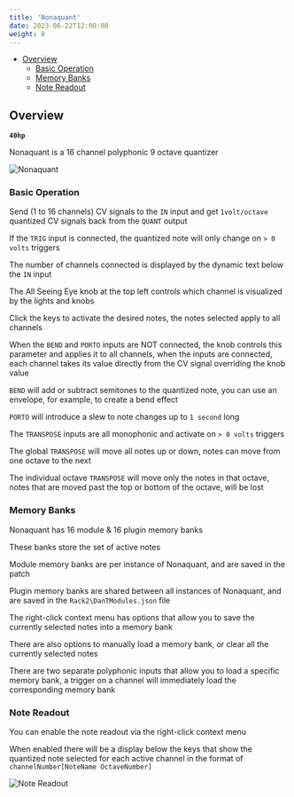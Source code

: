 ```yaml
---
title: 'Nonaquant'
date: 2023-06-22T12:00:00
weight: 8
---
```


- [Overview](#overview)
  - [Basic Operation](#basic-operation)
  - [Memory Banks](#memory-banks)
  - [Note Readout](#note-readout)

## Overview

**`40hp`**

Nonaquant is a 16 channel polyphonic 9 octave quantizer

![Nonaquant](/images/nonaquant.png)

### Basic Operation

Send (1 to 16 channels) CV signals to the `IN` input and get `1volt/octave` quantized CV signals
back from the `QUANT` output

If the `TRIG` input is connected, the quantized note will only change on `> 0 volts` triggers

The number of channels connected is displayed by the dynamic text below the `IN` input

The All Seeing Eye knob at the top left controls which channel is visualized by the lights and knobs

Click the keys to activate the desired notes, the notes selected apply to all channels

When the `BEND` and `PORTO` inputs are NOT connected, the knob controls this parameter and applies
it to all channels, when the inputs are connected, each channel takes its value directly from the CV
signal overriding the knob value

`BEND` will add or subtract semitones to the quantized note, you can use an envelope, for example,
to create a bend effect

`PORTO` will introduce a slew to note changes up to `1 second` long

The `TRANSPOSE` inputs are all monophonic and activate on `> 0 volts` triggers

The global `TRANSPOSE` will move all notes up or down, notes can move from one octave to the next

The individual octave `TRANSPOSE` will move only the notes in that octave, notes that are moved past
the top or bottom of the octave, will be lost

### Memory Banks

Nonaquant has 16 module & 16 plugin memory banks

These banks store the set of active notes

Module memory banks are per instance of Nonaquant, and are saved in the patch

Plugin memory banks are shared between all instances of Nonaquant, and are saved in the
`Rack2\DanTModules.json` file

The right-click context menu has options that allow you to save the currently selected notes into a
memory bank

There are also options to manually load a memory bank, or clear all the currently selected notes

There are two separate polyphonic inputs that allow you to load a specific memory bank, a trigger on
a channel will immediately load the corresponding memory bank

### Note Readout

You can enable the note readout via the right-click context menu

When enabled there will be a display below the keys that show the quantized note selected for each
active channel in the format of `channelNumber[NoteName OctaveNumber]`

![Note Readout](/images/nonaquant-readout.png)
